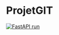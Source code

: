 # ProjetGIT
[![FastAPI run](https://github.com/RemoFR/ProjetGIT/actions/workflows/run.yml/badge.svg)](https://github.com/RemoFR/ProjetGIT/actions/workflows/run.yml)
